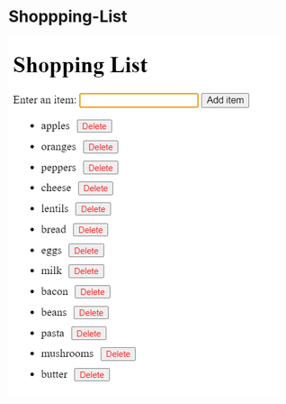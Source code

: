 # Shoppping-List

![alt text](https://github.com/artemisia47/Shoppping-List/blob/main/Screenshot%202025-01-15%20202333.png "site")
